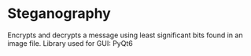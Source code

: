 # Steganography
Encrypts and decrypts a message using least significant bits found in an image file.
Library used for GUI: PyQt6
